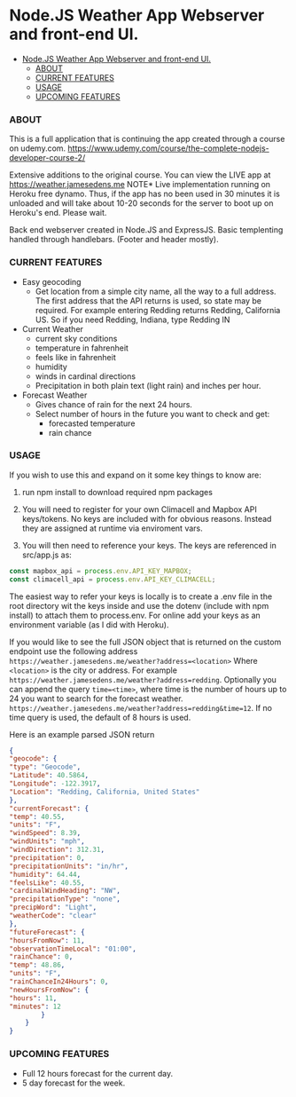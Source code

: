 # Node.JS Weather App Webserver and front-end UI.

- [Node.JS Weather App Webserver and front-end UI.](#nodejs-weather-app-webserver-and-front-end-ui)
    - [ABOUT](#about)
    - [CURRENT FEATURES](#current-features)
    - [USAGE](#usage)
    - [UPCOMING FEATURES](#upcoming-features)

### ABOUT
This is a full application that is continuing the app created through a course on udemy.com.
https://www.udemy.com/course/the-complete-nodejs-developer-course-2/

Extensive additions to the original course.
You can view the LIVE app at https://weather.jamesedens.me
NOTE* Live implementation running on Heroku free dynamo. Thus, if the app has no been used in 30 minutes it is unloaded and will take about 10-20 seconds for the server to boot up on Heroku's end. Please wait.

Back end webserver created in Node.JS and ExpressJS. Basic templenting handled through handlebars. (Footer and header mostly). 

### CURRENT FEATURES
- Easy geocoding
    - Get location from a simple city name, all the way to a full address. The first address that the API returns is used, so state may be required. For example entering Redding returns Redding, California US. So if you need Redding, Indiana, type Redding IN
- Current Weather
  - current sky conditions
  - temperature in fahrenheit
  - feels like in fahrenheit
  - humidity
  - winds in cardinal directions
  - Precipitation in both plain text (light rain) and inches per hour.
- Forecast Weather
  - Gives chance of rain for the next 24 hours.
  - Select number of hours in the future you want to check and get:
    - forecasted temperature
    - rain chance

### USAGE
If you wish to use this and expand on it some key things to know are:
1) run npm install to download required npm packages

2) You will need to register for your own Climacell and Mapbox API keys/tokens.
No keys are included with for obvious reasons. Instead they are assigned at runtime via enviroment vars.

3) You will then need to reference your keys. The keys are referenced in 
src/app.js as:
```javascript
const mapbox_api = process.env.API_KEY_MAPBOX;
const climacell_api = process.env.API_KEY_CLIMACELL;
```

The easiest way to refer your keys is locally is to create a .env file in the root directory wit the keys inside
and use the dotenv (include with npm install) to attach them to process.env.  For online add your keys as an environment variable (as I did with Heroku).

If you would like to see the full JSON object that is returned on the custom endpoint use the following address
`https://weather.jamesedens.me/weather?address=<location>`
Where `<location>` is the city or address. For example `https://weather.jamesedens.me/weather?address=redding`.
Optionally you can append the query `time=<time>`, where time is the number of hours up to 24 you want to search for the forecast weather. `https://weather.jamesedens.me/weather?address=redding&time=12`. If no time query is used, the default of 8 hours is used.

Here is an example parsed JSON return

```json
{
"geocode": {
"type": "Geocode",
"Latitude": 40.5864,
"Longitude": -122.3917,
"Location": "Redding, California, United States"
},
"currentForecast": {
"temp": 40.55,
"units": "F",
"windSpeed": 8.39,
"windUnits": "mph",
"windDirection": 312.31,
"precipitation": 0,
"precipitationUnits": "in/hr",
"humidity": 64.44,
"feelsLike": 40.55,
"cardinalWindHeading": "NW",
"precipitationType": "none",
"precipWord": "Light",
"weatherCode": "clear"
},
"futureForecast": {
"hoursFromNow": 11,
"observationTimeLocal": "01:00",
"rainChance": 0,
"temp": 48.86,
"units": "F",
"rainChanceIn24Hours": 0,
"newHoursFromNow": {
"hours": 11,
"minutes": 12
        }
    }
}
```


### UPCOMING FEATURES
- Full 12 hours forecast for the current day.
- 5 day forecast for the week.
